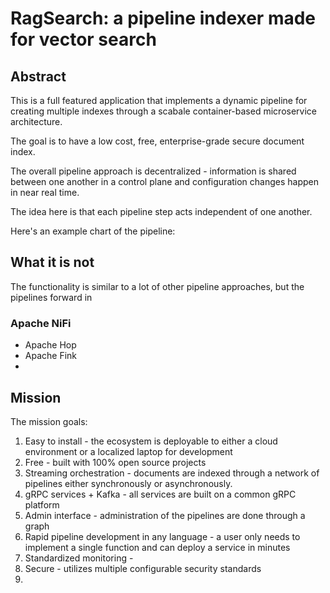 # RagSearch: a pipeline indexer made for vector search

## Abstract
This is a full featured application that implements a dynamic pipeline for creating multiple indexes through a scabale container-based 
microservice architecture.

The goal is to have a low cost, free, enterprise-grade secure document index.

The overall pipeline approach is decentralized - information is shared between one another in a control plane and configuration changes 
happen in near real time.

The idea here is that each pipeline step acts independent of one another.  

Here's an example chart of the pipeline:




## What it is not

The functionality is similar to a lot of other pipeline approaches, but the pipelines forward in

### Apache NiFi

* Apache Hop
* Apache Fink
* 

## Mission

The mission goals:
1. Easy to install - the ecosystem is deployable to either a cloud environment or a localized laptop for development
2. Free - built with 100% open source projects
3. Streaming orchestration - documents are indexed through a network of pipelines either synchronously or asynchronously.
4. gRPC services + Kafka - all services are built on a common gRPC platform 
5. Admin interface - administration of the pipelines are done through a graph
6. Rapid pipeline development in any language - a user only needs to implement a single function and can deploy a service in minutes
7. Standardized monitoring - 
8. Secure - utilizes multiple configurable security standards
9. 